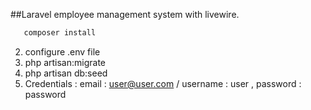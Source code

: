 ##Laravel employee management system with livewire. 
```bash
   composer install
```
2. configure .env file
3. php artisan:migrate
4. php artisan db:seed
5. Credentials : email : user@user.com /  username : user , password : password

